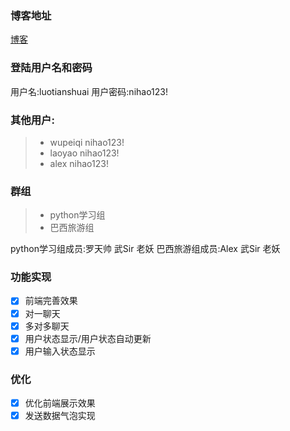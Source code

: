 ### 博客地址
[博客](http://www.cnblogs.com/luotianshuai/p/5353893.html)


### 登陆用户名和密码
用户名:luotianshuai
用户密码:nihao123!

### 其他用户:
> * wupeiqi nihao123!
> * laoyao nihao123!
> * alex nihao123!

### 群组
> * python学习组
> * 巴西旅游组


python学习组成员:罗天帅  武Sir  老妖
巴西旅游组成员:Alex  武Sir 老妖

### 功能实现
- [x] 前端完善效果
- [x] 对一聊天
- [x] 多对多聊天
- [x] 用户状态显示/用户状态自动更新
- [x] 用户输入状态显示

### 优化
- [x] 优化前端展示效果
- [x] 发送数据气泡实现
